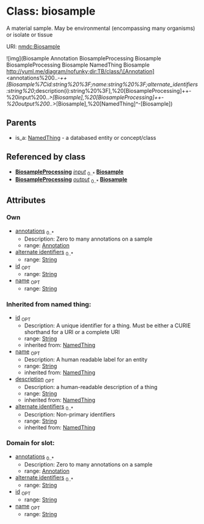
# Class: biosample


A material sample. May be environmental (encompassing many organisms) or isolate or tissue

URI: [nmdc:Biosample](https://microbiomedata/meta/Biosample)

![img](Biosample
Annotation
BiosampleProcessing
Biosample
BiosampleProcessing
Biosample
NamedThing
Biosample
http://yuml.me/diagram/nofunky;dir:TB/class/\[Annotation]<annotations%200..*-++\[Biosample%7Cid:string%20%3F;name:string%20%3F;alternate_identifiers:string%20*;description(i):string%20%3F],%20\[BiosampleProcessing]++-%20input%200..*>\[Biosample],%20\[BiosampleProcessing]++-%20output%200..*>\[Biosample],%20\[NamedThing]^-\[Biosample])

## Parents

 *  is_a: [NamedThing](NamedThing.md) - a databased entity or concept/class

## Referenced by class

 *  **[BiosampleProcessing](BiosampleProcessing.md)** *[input](input.md)*  <sub>0..*</sub>  **[Biosample](Biosample.md)**
 *  **[BiosampleProcessing](BiosampleProcessing.md)** *[output](output.md)*  <sub>0..*</sub>  **[Biosample](Biosample.md)**

## Attributes


### Own

 * [annotations](annotations.md)  <sub>0..*</sub>
    * Description: Zero to many annotations on a sample
    * range: [Annotation](Annotation.md)
 * [alternate identifiers](biosample_alternate_identifiers.md)  <sub>0..*</sub>
    * range: [String](String.md)
 * [id](biosample_id.md)  <sub>OPT</sub>
    * range: [String](String.md)
 * [name](biosample_name.md)  <sub>OPT</sub>
    * range: [String](String.md)

### Inherited from named thing:

 * [id](id.md)  <sub>OPT</sub>
    * Description: A unique identifier for a thing. Must be either a CURIE shorthand for a URI or a complete URI
    * range: [String](String.md)
    * inherited from: [NamedThing](NamedThing.md)
 * [name](name.md)  <sub>OPT</sub>
    * Description: A human readable label for an entity
    * range: [String](String.md)
    * inherited from: [NamedThing](NamedThing.md)
 * [description](description.md)  <sub>OPT</sub>
    * Description: a human-readable description of a thing
    * range: [String](String.md)
    * inherited from: [NamedThing](NamedThing.md)
 * [alternate identifiers](alternate_identifiers.md)  <sub>0..*</sub>
    * Description: Non-primary identifiers
    * range: [String](String.md)
    * inherited from: [NamedThing](NamedThing.md)

### Domain for slot:

 * [annotations](annotations.md)  <sub>0..*</sub>
    * Description: Zero to many annotations on a sample
    * range: [Annotation](Annotation.md)
 * [alternate identifiers](biosample_alternate_identifiers.md)  <sub>0..*</sub>
    * range: [String](String.md)
 * [id](biosample_id.md)  <sub>OPT</sub>
    * range: [String](String.md)
 * [name](biosample_name.md)  <sub>OPT</sub>
    * range: [String](String.md)
